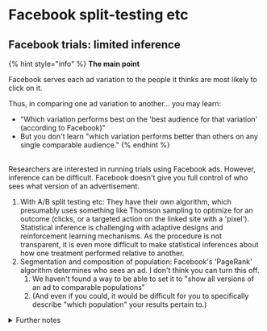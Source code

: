 # Facebook split-testing etc

## Facebook trials: limited inference

{% hint style="info" %}
**The main point**&#x20;

Facebook serves each ad variation to the people it thinks are most likely to click on it.

Thus, in comparing one ad variation to another... you may learn:

* "Which variation performs best on the 'best audience for that variation' (according to  Facebook)" &#x20;
* But you don't learn "which variation performs better than others on any single comparable audience."
{% endhint %}

\
Researchers are interested in running trials using Facebook ads. However, inference can be difficult. Facebook doesn't give you full control of who sees what version of an advertisement.

1. With A/B split testing etc: They have their own algorithm, which presumably uses something like Thomson sampling to optimize for an outcome (clicks, or a targeted action on the linked site with a 'pixel'). Statistical inference is challenging with adaptive designs and reinforcement learning mechanisms. As the procedure is not transparent, it is even more difficult to make statistical inferences about how one treatment performed relative to another.
2. Segmentation and composition of population: Facebook's 'PageRank' algorithm determines who sees an ad. I don't think you can turn this off.
   1. We haven't found a way to be able to set it to "show all versions of an ad to comparable populations"
   2. (And even if you could, it would be difficult for you to specifically describe "which population" your results pertain to.)

<details>

<summary>Further notes</summary>

Orazi, D. C., & Johnston, A. C. (2020). Running field experiments using Facebook split test. Journal of Business Research, 118, 189-198.

"Haven’t heard of an update since. They do something to mitigate the effects of targeting different audiences with the different treatments, but it’s still not quite random assignment"

"Bottom line: good news, bad news. I'm confirming that you're right: The "latest best possible settings" are still not giving you results that reflect the random experiment that a researcher in consumer psychology or advertising would be expecting. But the problems are worse than they may have seemed to you initially."

</details>

